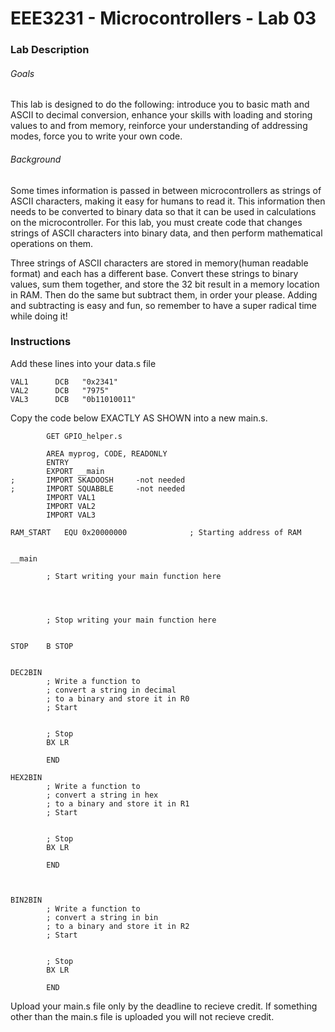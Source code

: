 # EEE3231 - Microcontrollers - Lab 03
  
### Lab Description
###### Goals
This lab is designed to do the following: introduce you to basic math and ASCII to decimal
conversion, enhance your skills with loading and storing values to and from memory, reinforce your
understanding of addressing modes, force you to write your own code.    

###### Background 
Some times information is passed in between microcontrollers as strings of ASCII characters, making it easy for humans to read it.  This information then needs to be converted to binary data so that it can be used in calculations on the microcontroller.  For this lab, you must create code that changes strings of ASCII characters into binary data, and then perform mathematical operations on them. 


Three strings of ASCII characters are stored in memory(human readable format) and each has a different base. Convert these strings to binary values, sum them together, and store the 32 bit result in a memory location in RAM. Then do the same but subtract them, in order your please. Adding and subtracting is easy and fun, so remember to have a super radical time while doing it! 


### Instructions    

Add these lines into your data.s file  

```Assembly    
VAL1      DCB   "0x2341"    
VAL2      DCB   "7975"        
VAL3      DCB   "0b11010011"    
```

Copy the code below EXACTLY AS SHOWN into a new main.s.

```Assembly    
		GET GPIO_helper.s
		
		AREA myprog, CODE, READONLY
		ENTRY
		EXPORT __main
;		IMPORT SKADOOSH    	-not needed
;		IMPORT SQUABBLE		-not needed
		IMPORT VAL1
		IMPORT VAL2
		IMPORT VAL3	
			
RAM_START	EQU	0x20000000				; Starting address of RAM

		
__main

		; Start writing your main function here




		; Stop writing your main function here
		
		
STOP	B STOP
		

DEC2BIN
		; Write a function to 
		; convert a string in decimal 
		; to a binary and store it in R0	
		; Start


		; Stop
		BX LR								
			
		END

HEX2BIN	
		; Write a function to 
		; convert a string in hex 
		; to a binary and store it in R1	
		; Start


		; Stop
		BX LR								
			
		END

		

BIN2BIN	
		; Write a function to 
		; convert a string in bin
		; to a binary and store it in R2	
		; Start


		; Stop
		BX LR								
			
		END

```

  
Upload your main.s file only by the deadline to recieve credit.  If something other than the main.s file is uploaded you will not recieve credit.    
